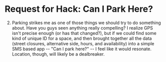 Request for Hack: Can I Park Here?
========

2) Parking strikes me as one of those things we should try to do something about. Have you guys seen anything really compelling? I realize GPS isn't precise enough (or has that changed?), but if we could find some kind of unique ID for a space, and then brought together all the data (street closures, alternative side, hours, and availability) into a simple SMS based app -- "Can I park here?" -- I feel like it would resonate. Location, though, will likely be a dealbreaker.
